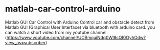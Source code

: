 # matlab-car-control-arduino
Matlab GUI Car Control with Arduino
Control car and obstacle detect from Matlab GUI (Graphical User Interface) via bluetooth with arduino card.
you can watch a short video from my youtube channel. (https://www.youtube.com/channel/UCBmquiNdq0Wl8cQI0OyhOdw?view_as=subscriber)
